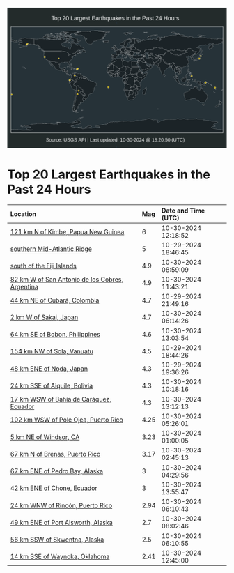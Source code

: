 ![Map](./map.png)

# Top 20 Largest Earthquakes in the Past 24 Hours

| Location | Mag | Date and Time (UTC) |
|:---|:---|:---|
| [121 km N of Kimbe, Papua New Guinea](https://earthquake.usgs.gov/earthquakes/eventpage/us7000nnz9) | 6 | 10-30-2024 12:18:52 |
| [southern Mid-Atlantic Ridge](https://earthquake.usgs.gov/earthquakes/eventpage/us7000nnwd) | 5 | 10-29-2024 18:46:45 |
| [south of the Fiji Islands](https://earthquake.usgs.gov/earthquakes/eventpage/us7000nnyz) | 4.9 | 10-30-2024 08:59:09 |
| [82 km W of San Antonio de los Cobres, Argentina](https://earthquake.usgs.gov/earthquakes/eventpage/us7000nnz6) | 4.9 | 10-30-2024 11:43:21 |
| [44 km NE of Cubará, Colombia](https://earthquake.usgs.gov/earthquakes/eventpage/us7000nnx8) | 4.7 | 10-29-2024 21:49:16 |
| [2 km W of Sakai, Japan](https://earthquake.usgs.gov/earthquakes/eventpage/us7000nnyg) | 4.7 | 10-30-2024 06:14:26 |
| [64 km SE of Bobon, Philippines](https://earthquake.usgs.gov/earthquakes/eventpage/us7000np03) | 4.6 | 10-30-2024 13:03:54 |
| [154 km NW of Sola, Vanuatu](https://earthquake.usgs.gov/earthquakes/eventpage/us7000nnwb) | 4.5 | 10-29-2024 18:44:26 |
| [48 km ENE of Noda, Japan](https://earthquake.usgs.gov/earthquakes/eventpage/us7000nnwi) | 4.3 | 10-29-2024 19:36:26 |
| [24 km SSE of Aiquile, Bolivia](https://earthquake.usgs.gov/earthquakes/eventpage/us7000nnz3) | 4.3 | 10-30-2024 10:18:16 |
| [17 km WSW of Bahía de Caráquez, Ecuador](https://earthquake.usgs.gov/earthquakes/eventpage/us7000np04) | 4.3 | 10-30-2024 13:12:13 |
| [102 km WSW of Pole Ojea, Puerto Rico](https://earthquake.usgs.gov/earthquakes/eventpage/pr2024304000) | 4.25 | 10-30-2024 05:26:01 |
| [5 km NE of Windsor, CA](https://earthquake.usgs.gov/earthquakes/eventpage/nc75080676) | 3.23 | 10-30-2024 01:00:05 |
| [67 km N of Brenas, Puerto Rico](https://earthquake.usgs.gov/earthquakes/eventpage/pr71464203) | 3.17 | 10-30-2024 02:45:13 |
| [67 km ENE of Pedro Bay, Alaska](https://earthquake.usgs.gov/earthquakes/eventpage/ak024dytxkp7) | 3 | 10-30-2024 04:29:56 |
| [42 km ENE of Chone, Ecuador](https://earthquake.usgs.gov/earthquakes/eventpage/us7000np0b) | 3 | 10-30-2024 13:55:47 |
| [24 km WNW of Rincón, Puerto Rico](https://earthquake.usgs.gov/earthquakes/eventpage/pr71464238) | 2.94 | 10-30-2024 06:10:43 |
| [49 km ENE of Port Alsworth, Alaska](https://earthquake.usgs.gov/earthquakes/eventpage/ak024dyw5hq4) | 2.7 | 10-30-2024 08:02:46 |
| [56 km SSW of Skwentna, Alaska](https://earthquake.usgs.gov/earthquakes/eventpage/ak024dyv0d86) | 2.5 | 10-30-2024 06:10:55 |
| [14 km SSE of Waynoka, Oklahoma](https://earthquake.usgs.gov/earthquakes/eventpage/ok2024vior) | 2.41 | 10-30-2024 12:45:00 |
